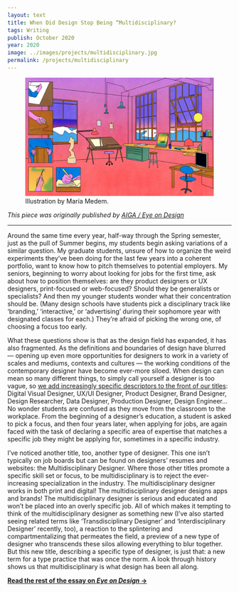 ```yaml
---
layout: text
title: When Did Design Stop Being “Multidisciplinary?
tags: Writing
publish: October 2020
year: 2020
image: ../images/projects/multidisciplinary.jpg
permalink: /projects/multidisciplinary
---
```

<figure>
<img src="../images/projects/multidisciplinary.jpg">
<figcaption>Illustration by María Medem.</figcaption>
</figure>

*This piece was originally published by [AIGA / Eye on Design](https://eyeondesign.aiga.org/when-did-design-stop-being-multidisciplinary/)*

***

Around the same time every year, half-way through the Spring semester, just as the pull of Summer begins, my students begin asking variations of a similar question. My graduate students, unsure of how to organize the weird experiments they’ve been doing for the last few years into a coherent portfolio, want to know how to pitch themselves to potential employers. My seniors, beginning to worry about looking for jobs for the first time, ask about how to position themselves: are they product designers or UX designers, print-focused or web-focused? Should they be generalists or specialists? And then my younger students wonder what their concentration should be. (Many design schools have students pick a disciplinary track like ‘branding,’ ‘interactive,’ or ‘advertising’ during their sophomore year with designated classes for each.) They’re afraid of picking the wrong one, of choosing a focus too early.

What these questions show is that as the design field has expanded, it has also fragmented. As the definitions and boundaries of design have blurred — opening up even more opportunities for designers to work in a variety of scales and mediums, contexts and cultures — the working conditions of the contemporary designer have become ever-more siloed. When design can mean so many different things, to simply call yourself a designer is too vague, so [we add increasingly specific descriptors to the front of our titles](https://eyeondesign.aiga.org/in-defense-of-generalism/): Digital Visual Designer, UX/UI Designer, Product Designer, Brand Designer, Design Researcher, Data Designer, Production Designer, Design Engineer… No wonder students are confused as they move from the classroom to the workplace. From the beginning of a designer’s education, a student is asked to pick a focus, and then four years later, when applying for jobs, are again faced with the task of declaring a specific area of expertise that matches a specific job they might be applying for, sometimes in a specific industry.

I’ve noticed another title, too, another type of designer. This one isn’t typically on job boards but can be found on designers’ resumes and websites: the Multidisciplinary Designer. Where those other titles promote a specific skill set or focus, to be multidisciplinary is to reject the ever-increasing specialization in the industry. The multidisciplinary designer works in both print and digital! The multidisciplinary designer designs apps and brands! The multidisciplinary designer is serious and educated and won’t be placed into an overly specific job. All of which makes it tempting to think of the multidisciplinary designer as something new (I’ve also started seeing related terms like ‘Transdisciplinary Designer’ and ‘Interdisciplinary Designer’ recently, too), a reaction to the splintering and compartmentalizing that permeates the field, a preview of a new type of designer who transcends these silos allowing everything to blur together. But this new title, describing a specific type of designer, is just that: a new term for a type practice that was once the norm. A look through history shows us that multidisciplinary is what design has been all along.

**[Read the rest of the essay on *Eye on Design* →](https://eyeondesign.aiga.org/when-did-design-stop-being-multidisciplinary/)**
